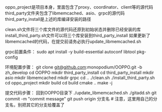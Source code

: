 oppo_project是项目本身，里面包含了proxy、coordinator、client等的源代码
third_party文件夹包含了libmemcached、asio、grpc的源代码
third_party_install是上述的库编译安装的路径

clean.sh文件将三个库文件的源代码还原到初始状态并删除已经安装的库
install_third_party.sh文件可以将三个库安装到third_party_install
如果更新了libmemcached的代码，在提交前请务必执行update_libmemcached.sh

grpc前置条件：
sudo apt install -y build-essential autoconf libtool pkg-config

环境配置步骤：
git clone git@github.com:monopodium/OOPPO.git -b zh_develop
cd OOPPO
mkdir third_party_install
cd third_party_install
mkdir asio
mkdir libmemcached
mkdir grpc
cd ..
./clean.sh
./install_third_party.sh
cd oppo_project
mkdir build
cd build
cmake ..
make -j

提交代码步骤：
回到OOPPO目录下
./update_libmemcached.sh
./gitadd.sh
git commit -m "commit message"
git push origin 分支名 # 注意，这里用自己的分支名，别把其它的分支给覆盖了

